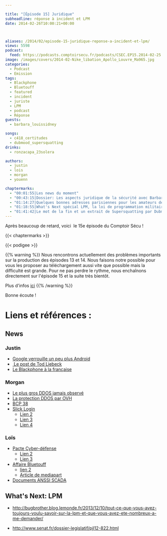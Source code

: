 ```yaml
---

title: "[Épisode 15] Juridique"
subheadline: réponse à incident et LPM
date: 2014-02-26T10:00:21+00:00



aliases: /2014/02/episode-15-juridique-reponse-a-incident-et-lpm/
views: 5598
podcast:
  feed: https://podcasts.comptoirsecu.fr/podcasts/CSEC.EP15.2014-02-25.REPONSE_A_INCIDENTS.mp3
image: /images/covers/2014-02-Nike_libation_Apollo_Louvre_Ma965.jpg
categories:
  - Podcast
  - Emission
tags:
  - Blackphone
  - Bluetouff
  - featured
  - incident
  - juriste
  - LPM
  - podcast
  - Réponse
guests:
  - barbara_louissidney

songs:
  - c418_certitudes
  - dubmood_supersquatting
drinks:
  - ronzacapa_23solera

authors:
  - justin
  - lois
  - morgan
  - youenn

chaptermarks:
  - "00:01:55|Les news du moment"
  - "00:43:15|Dossier: Les aspects juridique de la sécurité avec Barbara Louis-Sidney"
  - "01:14:27|Quelques bonnes adresses parisiennes pour les amateurs de Rhum sur fond musical de C418"
  - "01:18:55|What's Next spécial LPM, la loi de programmation militaire"
  - "01:41:42|Le mot de la fin et un extrait de Supersquatting par Dubmood et Zabutom, compositeurs suédois mythiques de la demoscene ayant notamment travaillé avec l'incontournable team Razor1911"
---
```


Après beaucoup de retard, voici  le 15e épisode du Comptoir Sécu !

{{< chaptermarks >}}

{{< podigee >}}

{{% warning %}}
Nous rencontrons actuellement des problèmes importants sur la production des épisodes 13 et 14. Nous faisons notre possible pour vous les proposer au téléchargement aussi vite que possible mais la difficulté est grande. Pour ne pas perdre le rythme, nous enchaînons directement sur l'épisode 15 et la suite très bientôt.

Plus d'infos [ici](https://www.comptoirsecu.fr/2014/02/mais-ou-sont-passes-les-episodes-13-et-14/)
{{% /warning %}}

Bonne écoute !

# Liens et références :

## News

### Justin

- [Google verrouille un peu plus Android](http://korben.info/google-verrouille-encore-petit-peu-plus-android.html)
- [ Le post de Tod Liebeck](https://plus.google.com/+TodLiebeck/posts/gjnmuaDM8sn)
- [Le Blackphone à la française](http://www.globalsecuritymag.fr/Charles-d-Aumale-ERCOM-L-arrivee,20140214,42977.html)

### Morgan

- [Le plus gros DDOS jamais observé](http://blog.cloudflare.com/technical-details-behind-a-400gbps-ntp-amplification-ddos-attack)
- [La protection DDOS par OVH](https://www.ovh.com/fr/a1164.protection-anti-ddos-service-standard)
- [BCP 38](http://www.bcp38.info/index.php/Main_Page)
- [Slick Login](http://techcrunch.com/2013/09/09/slicklogin-wants-to-kill-the-password-by-singing-a-silent-song-to-your-smartphone/)
  - [Lien 2](http://www.01net.com/editorial/614258/google-achete-slicklogin-une-start-up-qui-securise-les-acces-au-net-par-le-son/#)
  - [Lien 3](http://www.numerama.com/magazine/28447-google-achete-slicklogin-pour-renforcer-l-authentification.html)
  - [Lien 4](http://techcrunch.com/2014/02/16/google-acquires-slicklogin-the-sound-based-password-alternative/)

### Loïs

- [Pacte Cyber-défense](http://www.defense.gouv.fr/content/download/237708/2704474/file/Pacte%20D%C3%A9fense%20Cyber-1.pdf)
  - [Lien 2](http://www.silicon.fr/nsa-merkel-proposer-hollande-reseau-commun-92766.html)
  - [Lien 3](http://www.itespresso.fr/messagerie-electronique-matignon-veut-chiffrement-donnees-hebergees-france-72964.html)
- [Affaire Bluetouff](http://www.numerama.com/magazine/28295-bluetouff-condamne-en-appel-pour-avoir-su-utiliser-google.html)
  - [lien 2](http://reflets.info/letrange-confrontation-entre-le-droit-et-la-technique/)
  - [Article de mediapart](http://www.mediapart.fr/journal/france/201213/piratage-google-drole-de-proces-en-appel-pour-un-journaliste)
- [Documents ANSSI SCADA](http://www.ssi.gouv.fr/fr/menu/actualites/l-anssi-publie-des-mesures-visant-a-renforcer-la-cybersecurite-des-systemes.html)

## What's Next: LPM

- <http://bugbrother.blog.lemonde.fr/2013/12/10/tout-ce-que-vous-avez-toujours-voulu-savoir-sur-la-lpm-et-que-vous-avez-ete-nombreux-a-me-demander/>

- <http://www.senat.fr/dossier-legislatif/pjl12-822.html>
